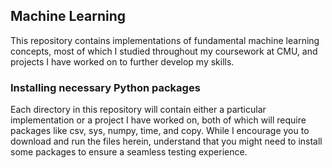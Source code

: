 ## Machine Learning

This repository contains implementations of fundamental machine learning concepts, most of which I studied throughout my coursework at CMU, and projects I have worked on to further develop my skills.

### Installing necessary Python packages

Each directory in this repository will contain either a particular implementation or a project I have worked on, both of which will require packages like csv, sys, numpy, time, and copy. While I encourage you to download and run the files herein, understand that you might need to install some packages to ensure a seamless testing experience.